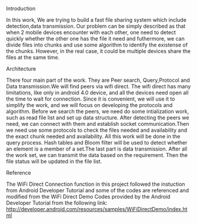 Introduction

In this work, We are trying to build a fast file sharing system which include detection,data transmission.
Our problem can be simply described as that when 2 mobile devices encounter with each other, one need to detect quickly whether the other one has the file it need and futhermore, we can divide files into chunks and use some algorithm to identify the existense of the chunks. However, in the real case, it could be multiple devices share the files at the same time.

Architecture

There four main part of the work. They are Peer search, Query,Protocol and Data transmission.We will find peers via wifi direct. The wifi direct has many limitations, like only in android 4.0 device, and all the devices need open all the time to wait for connection. Since it is convenient, we will use it to simplify the work, and we will focus on developing the protocols and algorithm.  Before we search the peers, we need do some intialization work, such as read file list and set up data structure. After detecting the peers we need, we can connect with them and establish socket communication.Then we need use some protocols to check the files needed and availability and the exact chunk needed and availability. All this work will be done in the query process. Hash tables and Bloom filter will be used to detect whether an element is a member of a set.The last part is data transmission. After all the work set, we can transmit the data based on the requirement. Then the file status will be updated in the file list.

Reference

The WiFi Direct Connection function in this project followed the instuction from Android Developer Tutorial and some of the codes are referenced and modified from the WiFi Direct Demo Codes provided by the Android Developer Tutorial from the following link: http://developer.android.com/resources/samples/WiFiDirectDemo/index.html
